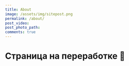 ```yaml
---
title: About
image: /assets/img/sitepost.png
permalink: /about/
post_video: 
post_photo_path: 
comments: true
---
```


# Страница на переработке :ghost:

<!-- ![About](https://thumbs.gfycat.com/EarlyHomelyFoal-small.gif) -->

<div class="apester-media" data-media-id="5ccc1fd8bb6fb05e49179c98"></div><script async src="https://static.apester.com/js/sdk/latest/apester-sdk.js"></script>